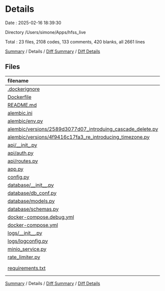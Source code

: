 # Details

Date : 2025-02-16 18:39:30

Directory /Users/simone/Apps/hfss_live

Total : 23 files,  2108 codes, 133 comments, 420 blanks, all 2661 lines

[Summary](results.md) / Details / [Diff Summary](diff.md) / [Diff Details](diff-details.md)

## Files
| filename | language | code | comment | blank | total |
| :--- | :--- | ---: | ---: | ---: | ---: |
| [.dockerignore](/.dockerignore) | Ignore | 27 | 0 | 1 | 28 |
| [Dockerfile](/Dockerfile) | Docker | 12 | 7 | 8 | 27 |
| [README.md](/README.md) | Markdown | 22 | 0 | 14 | 36 |
| [alembic.ini](/alembic.ini) | Ini | 95 | 0 | 25 | 120 |
| [alembic/env.py](/alembic/env.py) | Python | 47 | 12 | 21 | 80 |
| [alembic/versions/2589d3077d07\_introduing\_cascade\_delete.py](/alembic/versions/2589d3077d07_introduing_cascade_delete.py) | Python | 79 | 5 | 10 | 94 |
| [alembic/versions/4f9416c17fa3\_re\_introducing\_timezone.py](/alembic/versions/4f9416c17fa3_re_introducing_timezone.py) | Python | 79 | 5 | 10 | 94 |
| [api/\_\_init\_.py](/api/__init_.py) | Python | 0 | 0 | 1 | 1 |
| [api/auth.py](/api/auth.py) | Python | 76 | 4 | 13 | 93 |
| [api/routes.py](/api/routes.py) | Python | 1,083 | 76 | 174 | 1,333 |
| [app.py](/app.py) | Python | 59 | 5 | 26 | 90 |
| [config.py](/config.py) | Python | 21 | 0 | 6 | 27 |
| [database/\_\_init\_\_.py](/database/__init__.py) | Python | 0 | 0 | 1 | 1 |
| [database/db\_conf.py](/database/db_conf.py) | Python | 20 | 5 | 10 | 35 |
| [database/models.py](/database/models.py) | Python | 75 | 3 | 26 | 104 |
| [database/schemas.py](/database/schemas.py) | Python | 140 | 3 | 26 | 169 |
| [docker-compose.debug.yml](/docker-compose.debug.yml) | YAML | 11 | 0 | 2 | 13 |
| [docker-compose.yml](/docker-compose.yml) | YAML | 26 | 0 | 4 | 30 |
| [logs/\_\_init\_\_.py](/logs/__init__.py) | Python | 0 | 0 | 1 | 1 |
| [logs/logconfig.py](/logs/logconfig.py) | Python | 45 | 2 | 6 | 53 |
| [minio\_service.py](/minio_service.py) | Python | 163 | 6 | 31 | 200 |
| [rate\_limiter.py](/rate_limiter.py) | Python | 6 | 0 | 4 | 10 |
| [requirements.txt](/requirements.txt) | pip requirements | 22 | 0 | 0 | 22 |

[Summary](results.md) / Details / [Diff Summary](diff.md) / [Diff Details](diff-details.md)